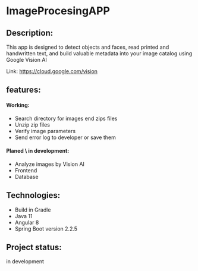 # ImageProcesingAPP

**Description:**
-
This app is designed to detect objects and faces, read printed and handwritten text, and build valuable metadata into your image catalog using Google Vision AI 

Link: https://cloud.google.com/vision

**features:**
-
#### Working:

- Search directory for images end zips files
- Unzip zip files
- Verify image parameters
- Send error log to developer or save them 

#### Planed \ in development:

- Analyze images by Vision AI
- Frontend
- Database

**Technologies:**
-
- Build in Gradle
- Java 11
- Angular 8
- Spring Boot version 2.2.5

**Project status:**
-
in development
